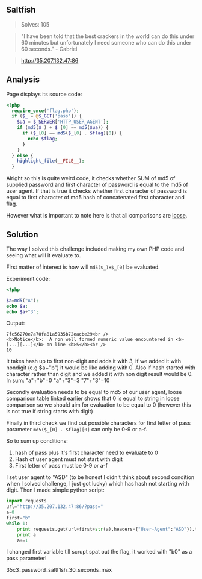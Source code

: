 ## Saltfish

> Solves: 105

> "I have been told that the best crackers in the world can do this under 60 minutes but unfortunately I need someone who can do this under 60 seconds." - Gabriel

> http://35.207.132.47:86

## Analysis

Page displays its source code:

```php
<?php
  require_once('flag.php');
  if ($_ = @$_GET['pass']) {
    $ua = $_SERVER['HTTP_USER_AGENT'];
    if (md5($_) + $_[0] == md5($ua)) {
      if ($_[0] == md5($_[0] . $flag)[0]) {
        echo $flag;
      }
    }
  } else {
    highlight_file(__FILE__);
  }
```

Alright so this is quite weird code, it checks whether SUM of md5 of supplied password and first character of password is equal to the md5 of user agent.
If that is true it checks whether first character of password is equal to first character of md5 hash of concatenated first character and flag.

However what is important to note here is that all comparisons are [loose](http://php.net/manual/en/types.comparisons.php).

## Solution


The way I solved this challenge included making my own PHP code and seeing what will it evaluate to.

First matter of interest is how will ```md5($_)+$_[0]``` be evaluated.

Experiment code:
```php
<?php

$a=md5("A");
echo $a;
echo $a+"3";
```
Output:
```
7fc56270e7a70fa81a5935b72eacbe29<br />
<b>Notice</b>:  A non well formed numeric value encountered in <b>[...][...]</b> on line <b>5</b><br />
10
```

It takes hash up to first non-digit and adds it with 3, if we added it with nondigit (e.g $a+"b") it would be like adding with 0.
Also if hash started with character rather than digit and we added it with non digit result would be 0.
In sum: "a"+"b"=0 "a"+"3"=3 "7"+"3"=10


Secondly evaluation needs to be equal to md5 of our user agent, loose comparison table linked earlier shows that 0 is equal to string in loose comparison so we should aim for evaluation to be equal to 0 (however this is not true if string starts with digit)

Finally in third check we find out possible characters for first letter of pass parameter ```md5($_[0] . $flag)[0]``` can only be 0-9 or a-f.

So to sum up conditions:
1) hash of pass plus it's first character need to evaluate to 0
2) Hash of user agent must not start with digit
3) First letter of pass must be 0-9 or a-f

I set user agent to "ASD" (to be honest I didn't think about second condition when I solved challenge, I just got lucky) which has hash not starting with digit.
Then I made simple python script:
```python
import requests
url="http://35.207.132.47:86/?pass="
a=0
first="b"
while 1:
	print requests.get(url+first+str(a),headers={"User-Agent":"ASD"}).text
	print a
	a+=1
```

I changed first variable till scrupt spat out the flag, it worked with "b0" as a pass parameter!

35c3_password_saltf1sh_30_seconds_max

